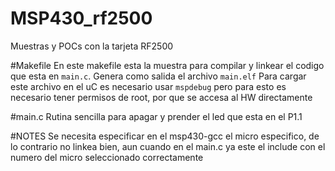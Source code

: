 # MSP430_rf2500
Muestras y POCs con la tarjeta RF2500


#Makefile
En este makefile esta la muestra para compilar y linkear el codigo que
esta en `main.c`.
Genera como salida el archivo `main.elf`
Para cargar este archivo en el uC es necesario usar `mspdebug` pero para 
esto es necesario tener permisos de root, por que se accesa al HW directamente

#main.c
Rutina sencilla para apagar y prender el led que esta en el P1.1

#NOTES
Se necesita especificar en el msp430-gcc el micro especifico, de lo contrario
no linkea bien, aun cuando en el main.c ya este el include con el numero
del micro seleccionado correctamente
